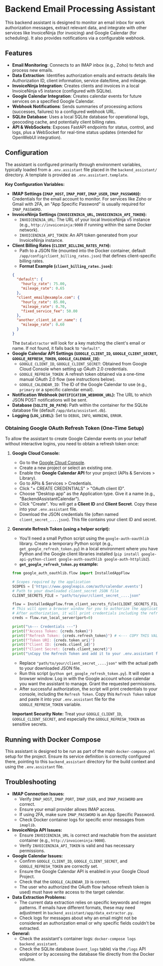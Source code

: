 # Backend Email Processing Assistant

This backend assistant is designed to monitor an email inbox for work authorization messages, extract relevant data, and integrate with other services like InvoiceNinja (for invoicing) and Google Calendar (for scheduling). It also provides notifications via a configurable webhook.

## Features

- **Email Monitoring**: Connects to an IMAP inbox (e.g., Zoho) to fetch and process new emails.
- **Data Extraction**: Identifies authorization emails and extracts details like Authorization ID, client information, service date/time, and mileage.
- **InvoiceNinja Integration**: Creates clients and invoices in a local InvoiceNinja v5 instance (configured with SQLite).
- **Google Calendar Integration**: Creates calendar events for future services on a specified Google Calendar.
- **Webhook Notifications**: Sends summaries of processing actions (successes, failures) to a configured webhook URL.
- **SQLite Database**: Uses a local SQLite database for operational logs, geocoding cache, and potentially client billing rates.
- **API & WebSockets**: Exposes FastAPI endpoints for status, control, and logs, plus a WebSocket for real-time status updates (intended for OpenWebUI integration).

## Configuration

The assistant is configured primarily through environment variables, typically loaded from a `.env.assistant` file placed in the `backend_assistant/` directory. A template is provided as `.env.assistant.template`.

**Key Configuration Variables:**

*   **IMAP Settings (`IMAP_HOST`, `IMAP_PORT`, `IMAP_USER`, `IMAP_PASSWORD`):** Credentials for the email account to monitor. For services like Zoho or Gmail with 2FA, an "App Specific Password" is usually required for `IMAP_PASSWORD`.
*   **InvoiceNinja Settings (`INVOICENINJA_URL`, `INVOICENINJA_API_TOKEN`):**
    *   `INVOICENINJA_URL`: The URL of your local InvoiceNinja v5 instance (e.g., `http://invoiceninja:9000` if running within the same Docker network).
    *   `INVOICENINJA_API_TOKEN`: An API token generated from your InvoiceNinja instance.
*   **Client Billing Rates (`CLIENT_BILLING_RATES_PATH`):**
    *   Path to a JSON file (mounted into the Docker container, default `/app/config/client_billing_rates.json`) that defines client-specific billing rates.
    *   **Format Example (`client_billing_rates.json`):**
      ```json
      {
        "default": {
          "hourly_rate": 75.00,
          "mileage_rate": 0.65
        },
        "client_email@example.com": {
          "hourly_rate": 85.00,
          "mileage_rate": 0.70,
          "fixed_service_fee": 50.00
        },
        "another_client_id_or_name": {
          "mileage_rate": 0.60
        }
      }
      ```
      The `DataExtractor` will look for a key matching the client's email or name. If not found, it falls back to `"default"`.
*   **Google Calendar API Settings (`GOOGLE_CLIENT_ID`, `GOOGLE_CLIENT_SECRET`, `GOOGLE_REFRESH_TOKEN`, `GOOGLE_CALENDAR_ID`):**
    *   `GOOGLE_CLIENT_ID`, `GOOGLE_CLIENT_SECRET`: Obtained from Google Cloud Console when setting up OAuth 2.0 credentials.
    *   `GOOGLE_REFRESH_TOKEN`: A refresh token obtained via a one-time manual OAuth 2.0 flow (see instructions below).
    *   `GOOGLE_CALENDAR_ID`: The ID of the Google Calendar to use (e.g., `primary` or a specific calendar email).
*   **Notification Webhook (`NOTIFICATION_WEBHOOK_URL`):** The URL to which JSON POST notifications will be sent.
*   **Database (`SQLITE_DB_PATH`):** Path within the container for the SQLite database file (default `/app/data/assistant.db`).
*   **Logging (`LOG_LEVEL`):** Set to `DEBUG`, `INFO`, `WARNING`, `ERROR`.

### Obtaining Google OAuth Refresh Token (One-Time Setup)

To allow the assistant to create Google Calendar events on your behalf without interactive logins, you need to obtain a refresh token once:

1.  **Google Cloud Console:**
    *   Go to the [Google Cloud Console](https://console.cloud.google.com/).
    *   Create a new project or select an existing one.
    *   Enable the **Google Calendar API** for your project (APIs & Services > Library).
    *   Go to APIs & Services > Credentials.
    *   Click "+ CREATE CREDENTIALS" > "OAuth client ID".
    *   Choose "Desktop app" as the Application type. Give it a name (e.g., "BackendAssistantCalendar").
    *   Click "Create". You will get a **Client ID** and **Client Secret**. Copy these into your `.env.assistant` file.
    *   Download the JSON credentials file (often named `client_secret_....json`). This file contains your client ID and secret.

2.  **Generate Refresh Token (using a helper script):**
    *   You'll need a small Python script using the `google-auth-oauthlib` library. Create a temporary Python script (e.g., `get_google_refresh_token.py`) in a local environment where you have Python and the Google client libraries installed (`pip install google-api-python-client google-auth-oauthlib google-auth-httplib2`).
    *   **`get_google_refresh_token.py` example:**
      ```python
      from google_auth_oauthlib.flow import InstalledAppFlow

      # Scopes required by the application
      SCOPES = ['https://www.googleapis.com/auth/calendar.events']
      # Path to your downloaded client_secret JSON file
      CLIENT_SECRETS_FILE = "path/to/your/client_secret_....json"

      flow = InstalledAppFlow.from_client_secrets_file(CLIENT_SECRETS_FILE, SCOPES)
      # This will open a browser window for you to authorize the application.
      # After authorization, it will print credentials including the refresh_token.
      creds = flow.run_local_server(port=0)

      print("\n--- Credentials ---")
      print(f"Access Token: {creds.token}")
      print(f"Refresh Token: {creds.refresh_token}") # <--- COPY THIS VALUE
      print(f"Token URI: {creds.token_uri}")
      print(f"Client ID: {creds.client_id}")
      print(f"Client Secret: {creds.client_secret}")
      print("\nCopy the Refresh Token and add it to your .env.assistant file as GOOGLE_REFRESH_TOKEN.")
      ```
    *   Replace `"path/to/your/client_secret_....json"` with the actual path to your downloaded JSON file.
    *   Run this script (`python get_google_refresh_token.py`). It will open a browser window. Log in with the Google account whose calendar you want the assistant to manage. Grant the requested permissions.
    *   After successful authorization, the script will print credentials to your console, including the `Refresh Token`. Copy this `Refresh Token` value and paste it into your `.env.assistant` file for the `GOOGLE_REFRESH_TOKEN` variable.

    **Important Security Note:** Treat your `GOOGLE_CLIENT_ID`, `GOOGLE_CLIENT_SECRET`, and especially the `GOOGLE_REFRESH_TOKEN` as sensitive secrets.

## Running with Docker Compose

This assistant is designed to be run as part of the main `docker-compose.yml` setup for the project. Ensure its service definition is correctly configured there, pointing to this `backend_assistant` directory for the build context and using the `.env.assistant` file.

## Troubleshooting

*   **IMAP Connection Issues:**
    *   Verify `IMAP_HOST`, `IMAP_PORT`, `IMAP_USER`, and `IMAP_PASSWORD` are correct.
    *   Ensure your email provider allows IMAP access.
    *   If using 2FA, make sure `IMAP_PASSWORD` is an App Specific Password.
    *   Check Docker container logs for specific error messages from `imaplib`.
*   **InvoiceNinja API Issues:**
    *   Ensure `INVOICENINJA_URL` is correct and reachable from the assistant container (e.g., `http://invoiceninja:9000`).
    *   Verify `INVOICENINJA_API_TOKEN` is valid and has necessary permissions.
*   **Google Calendar Issues:**
    *   Confirm `GOOGLE_CLIENT_ID`, `GOOGLE_CLIENT_SECRET`, and `GOOGLE_REFRESH_TOKEN` are correctly set.
    *   Ensure the Google Calendar API is enabled in your Google Cloud Project.
    *   Check that the `GOOGLE_CALENDAR_ID` is correct.
    *   The user who authorized the OAuth flow (whose refresh token is used) must have write access to the target calendar.
*   **Data Extraction Problems:**
    *   The current data extraction relies on specific keywords and regex patterns. If emails have different formats, these may need adjustment in `backend_assistant/app/data_extractor.py`.
    *   Check logs for messages about why an email might not be considered an authorization email or why specific fields couldn't be extracted.
*   **General:**
    *   Check the assistant's container logs: `docker-compose logs backend_assistant`.
    *   Check the SQLite database (`event_logs` table) via the `/logs` API endpoint or by accessing the database file directly from the Docker volume.
```
